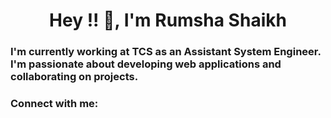 <h1 align="center">Hey !! 👋, I'm Rumsha Shaikh</h1>
<h3 align="left">I'm currently working at TCS as an Assistant System Engineer. I'm passionate about developing web applications and collaborating on projects.</h3>

<h3 align="left">Connect with me:</h3>
<p align="left">
</p>
